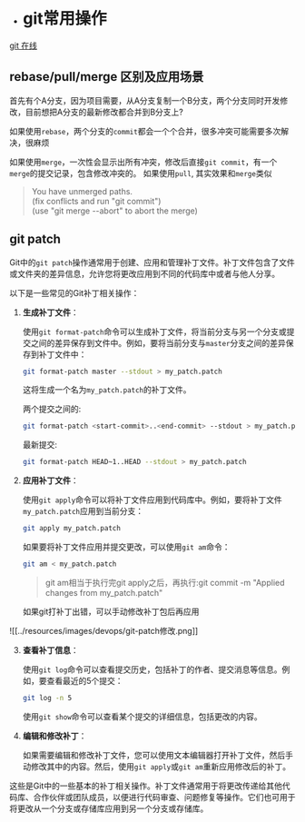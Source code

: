 - # git常用操作  

[git 在线](https://learngitbranching.js.org/?locale=zh_CN)  

## rebase/pull/merge 区别及应用场景  

首先有个A分支，因为项目需要，从A分支复制一个B分支，两个分支同时开发修改，目前想把A分支的最新修改都合并到B分支上?

如果使用`rebase`，两个分支的`commit`都会一个个合并，很多冲突可能需要多次解决，很麻烦  

如果使用`merge`，一次性会显示出所有冲突，修改后直接`git commit`，有一个`merge`的提交记录，包含修改冲突的。 
如果使用`pull`, 其实效果和`merge`类似  
> You have unmerged paths.  
  (fix conflicts and run "git commit")  
  (use "git merge --abort" to abort the merge)    

## git patch  

Git中的`git patch`操作通常用于创建、应用和管理补丁文件。补丁文件包含了文件或文件夹的差异信息，允许您将更改应用到不同的代码库中或者与他人分享。

以下是一些常见的Git补丁相关操作：

1. **生成补丁文件**：

   使用`git format-patch`命令可以生成补丁文件，将当前分支与另一个分支或提交之间的差异保存到文件中。例如，要将当前分支与`master`分支之间的差异保存到补丁文件中：

   ```bash
   git format-patch master --stdout > my_patch.patch
   ```

   这将生成一个名为`my_patch.patch`的补丁文件。

   两个提交之间的:

   ```sh
   git format-patch <start-commit>..<end-commit> --stdout > my_patch.patch
   ```

   最新提交:
   ```sh
   git format-patch HEAD~1..HEAD --stdout > my_patch.patch
   ```

2. **应用补丁文件**：

   使用`git apply`命令可以将补丁文件应用到代码库中。例如，要将补丁文件`my_patch.patch`应用到当前分支：

   ```bash
   git apply my_patch.patch
   ```

   如果要将补丁文件应用并提交更改，可以使用`git am`命令：

   ```bash
   git am < my_patch.patch
   ```

   > git am相当于执行完git apply之后，再执行:git commit -m "Applied changes from my_patch.patch"  

   如果git打补丁出错，可以手动修改补丁包后再应用  



![[../resources/images/devops/git-patch修改.png]]  




3. **查看补丁信息**：

   使用`git log`命令可以查看提交历史，包括补丁的作者、提交消息等信息。例如，要查看最近的5个提交：

   ```bash
   git log -n 5
   ```

   使用`git show`命令可以查看某个提交的详细信息，包括更改的内容。

4. **编辑和修改补丁**：

   如果需要编辑和修改补丁文件，您可以使用文本编辑器打开补丁文件，然后手动修改其中的内容。然后，使用`git apply`或`git am`重新应用修改后的补丁。

这些是Git中的一些基本的补丁相关操作。补丁文件通常用于将更改传递给其他代码库、合作伙伴或团队成员，以便进行代码审查、问题修复等操作。它们也可用于将更改从一个分支或存储库应用到另一个分支或存储库。

